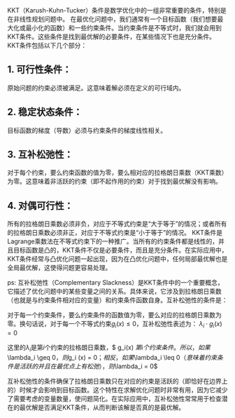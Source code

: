 KKT（Karush-Kuhn-Tucker）条件是数学优化中的一组非常重要的条件，特别是在非线性规划问题中。
在最优化问题中，我们通常有一个目标函数（我们想要最大化或最小化的函数）和一些约束条件。当约束条件是不等式时，我们就会用到KKT条件。这些条件是找到最优解的必要条件，在某些情况下也是充分条件。
KKT条件包括以下几个部分：
## 1. 可行性条件：
原始问题的约束必须被满足。这意味着解必须在定义的可行域内。
## 2. 稳定状态条件：
目标函数的梯度（导数）必须与约束条件的梯度线性相关。
## 3. 互补松弛性：
对于每个约束，要么约束函数的值为零，要么相对应的拉格朗日乘数（KKT乘数）为零。这意味着非活跃的约束（即不起作用的约束）对于找到最优解没有影响。
## 4. 对偶可行性：
所有的拉格朗日乘数必须非负，对应于不等式约束是“大于等于”的情况；或者所有的拉格朗日乘数必须非正，对应于不等式约束是“小于等于”的情况。
KKT条件是Lagrange乘数法在不等式约束下的一种推广。当所有的约束条件都是线性的，并且目标函数是凸的，KKT条件不仅是必要条件，而且是充分条件。在实际应用中，KKT条件经常与凸优化问题一起出现，因为在凸优化问题中，任何局部最优解也是全局最优解，这使得问题更容易处理。

ps:
互补松弛性（Complementary Slackness）是KKT条件中的一个重要概念，它描述了优化问题中的某些变量之间的关系。具体来说，它涉及到拉格朗日乘数（也就是与约束条件相对应的变量）和约束条件函数自身。互补松弛性的条件是：

对于每一个约束条件，要么约束条件的函数值为零，要么对应的拉格朗日乘数为零。换句话说，对于每一个不等式约束$g_i (x) \leq 0$，互补松弛性表述为：
$\lambda_i \cdot g_i(x) = 0$

这里的$\lambda_i$是第$i$个约束的拉格朗日乘数，$ g_i(x) $第$i$个约束条件。所以，如果$\lambda_i \geq 0$，则$g_i (x) = 0$；相反，如果$\lambda_i \leq 0$（意味着约束条件是活跃的并且在最优点上有松弛），则$\lambda_i = 0$

互补松弛性的条件确保了拉格朗日乘数只在对应的约束是活跃的（即恰好在边界上的）时候才会影响到目标函数。这个特性在求解优化问题时非常有用，因为它减少了需要考虑的变量数量，使问题简化。在实际应用中，互补松弛性常常用于检查潜在的最优解是否满足KKT条件，从而判断该解是否真的是最优解。

